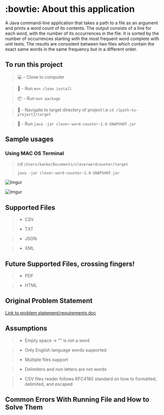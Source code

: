 #  :bowtie: About this application #
A Java command-line application that takes a path to a file as an argument and prints a word count of its contents. The output consists of a line for each word, with the number of its occurrences in the file. It is sorted by the number of occurrences starting with the most frequent word complete with unit tests.
The results are consistent between two files which contain the exact same words in the same frequency but in a different order.

##  To run this project ##

> :computer: -  Clone to computer

> 🧹 -  Run `mvn clean install`

> :package: - Run  `mvn package`

>  🧭 -  Navigate to target directory of project i.e `cd /{path-to-project}/target`

> :runner: -  Run `java -jar clever-word-counter-1.0-SNAPSHOT.jar`

##  Sample usages ##

###  Using MAC OS Terminal ###

> cd `/Users/kanke/Documents/cleverwordcounter/target`

> `java -jar clever-word-counter-1.0-SNAPSHOT.jar`

![Imgur](https://i.imgur.com/jYWZDyY.png)

![Imgur](https://i.imgur.com/6Fxq6ie.png)

##  Supported Files ##

> * CSV

> * TXT

> * JSON

> * XML

##  Future Supported Files, crossing fingers! ##

> * PDF

> * HTML

##  Original Problem Statement ##

[Link to problem statement/requirements doc](https://docs.google.com/document/d/1M-adS6W6YRGPhUmFRmCi3-4l5tYjjJs1I1CTyVorFHg/edit?usp=sharing)

##  Assumptions ##

> * Empty space -> “” is not a word

> * Only English language words supported

> * Multiple files support

> * Delimiters and non letters are not words

> * CSV files reader follows RFC4180 standard on how to formatted, delimited, and escaped


##  Common Errors With Running File and How to Solve Them ##
